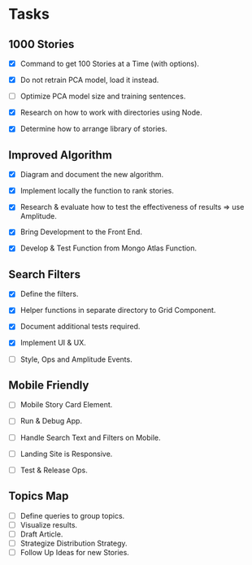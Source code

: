 # Tasks

## 1000 Stories
- [X] Command to get 100 Stories at a Time (with options).
- [X] Do not retrain PCA model, load it instead.
- [ ] Optimize PCA model size and training sentences.
- [X] Research on how to work with directories using Node.
- [X] Determine how to arrange library of stories.


## Improved Algorithm
- [X] Diagram and document the new algorithm.
- [X] Implement locally the function to rank stories.
- [X] Research & evaluate how to test the effectiveness of results => use Amplitude.
- [X] Bring Development to the Front End.
- [X] Develop & Test Function from Mongo Atlas Function.


## Search Filters
- [X] Define the filters.
- [X] Helper functions in separate directory to Grid Component.
- [X] Document additional tests required.
- [X] Implement UI & UX.
- [ ] Style, Ops and Amplitude Events.


## Mobile Friendly
- [ ] Mobile Story Card Element.
- [ ] Run & Debug App.
- [ ] Handle Search Text and Filters on Mobile.
- [ ] Landing Site is Responsive.
- [ ] Test & Release Ops.


## Topics Map
- [ ] Define queries to group topics. 
- [ ] Visualize results.
- [ ] Draft Article.
- [ ] Strategize Distribution Strategy.
- [ ] Follow Up Ideas for new Stories.
